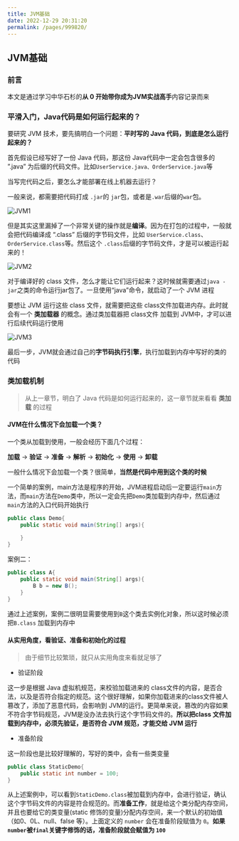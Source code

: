 ```yaml
---
title: JVM基础
date: 2022-12-29 20:31:20
permalink: /pages/999820/
---
```


## JVM基础

### 前言

本文是通过学习中华石杉的**从 0 开始带你成为JVM实战高手**内容记录而来

### 平滑入门，Java代码是如何运行起来的？

要研究 JVM 技术，要先搞明白一个问题：**平时写的 Java 代码，到底是怎么运行起来的？**

首先假设已经写好了一份 Java 代码，那这份 Java代码中一定会包含很多的 ”.java” 为后缀的代码文件。比如`UserService.java、OrderService.java`等

当写完代码之后，要怎么才能部署在线上机器去运行？

一般来说，都需要把代码打成 `.jar`的 `jar`包，或者是`.war`后缀的`war`包。

![JVM1](https://cdn.staticaly.com/gh/M1sury/image-store@master/JVM1.png)

但是其实这里漏掉了一个非常关键的操作就是**编译**。因为在打包的过程中，一般就会把代码编译成 “.class” 后缀的字节码文件，比如 `UserService.class`、`OrderService.class`等。然后这个 `.class`后缀的字节码文件，才是可以被运行起来的！

![JVM2](https://cdn.staticaly.com/gh/M1sury/image-store@master/JVM2.png)

对于编译好的 class 文件，怎么才能让它们运行起来？这时候就需要通过`java -jar`之类的命令运行jar包了。一旦使用“java”命令，就启动了一个 JVM 进程

要想让 JVM 运行这些 class 文件，就需要把这些 class文件加载进内存。此时就会有一个 **类加载器** 的概念。通过类加载器把 class文件 加载到 JVM中，才可以进行后续代码运行使用

![JVM3](https://cdn.staticaly.com/gh/M1sury/image-store@master/JVM3.png)

最后一步，JVM就会通过自己的**字节码执行引擎**，执行加载到内存中写好的类的代码

### 类加载机制

> 从上一章节，明白了 Java 代码是如何运行起来的，这一章节就来看看 **类加载** 的过程

#### JVM在什么情况下会加载一个类？

一个类从加载到使用，一般会经历下面几个过程：

**加载** -> **验证** -> **准备** -> **解析** -> **初始化** -> **使用** -> **卸载**

一般什么情况下会加载一个类？很简单，**当然是代码中用到这个类的时候**

一个简单的案例，main方法是程序的开始，JVM进程启动后一定要运行`main`方法，而`main`方法在`Demo`类中，所以一定会先把`Demo`类加载到内存中，然后通过`main`方法的入口代码开始执行

```java
public class Demo{
    public static void main(String[] args){
        
    }
}
```

案例二：

```java
public class A{
    public static void main(String[] args){
        B b = new B();
    }
}
```

通过上述案例，案例二很明显需要使用到`B`这个类去实例化对象，所以这时候必须把`B.class` 加载到内存中

#### 从实用角度，看验证、准备和初始化的过程

> 由于细节比较繁琐，就只从实用角度来看就足够了

* 验证阶段

这一步是根据 Java 虚拟机规范，来校验加载进来的 class文件的内容，是否合法，以及是否符合指定的规范。这个很好理解，如果你加载进来的class文件被人篡改了，添加了恶意代码，会影响到 JVM的运行。更简单来说，篡改的内容如果不符合字节码规范，JVM是没办法去执行这个字节码文件的。**所以把class 文件加载到内存中，必须先验证，是否符合 JVM 规范，才能交给 JVM 运行**

* 准备阶段

这一阶段也是比较好理解的，写好的类中，会有一些类变量

```java
public class StaticDemo{
    public static int number = 100;
}
```

从上述案例中，可以看到`StaticDemo.class`被加载到内存中，会进行验证，确认这个字节码文件的内容是符合规范的。而**准备工作**，就是给这个类分配内存空间，并且也要给它的类变量(static 修饰的变量)分配内存空间，来一个默认的初始值（如0、0L、null、false 等）。上面定义的 `number` 会在准备阶段赋值为 `0`。**如果`number`被`final`关键字修饰的话，准备阶段就会赋值为 `100`**
